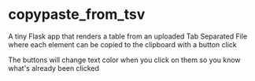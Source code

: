 # copypaste_from_tsv
A tiny Flask app that renders a table from an uploaded Tab Separated File where each element can be copied to the clipboard with a button click

The buttons will change text color when you click on them so you know what's already been clicked
